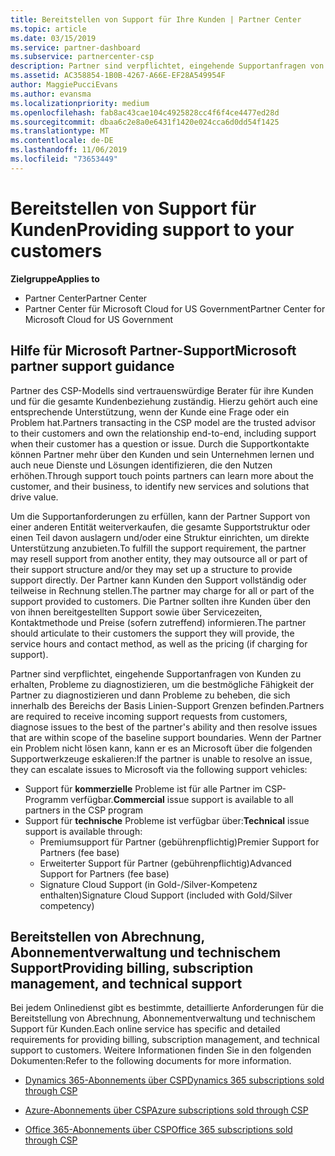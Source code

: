 ```yaml
---
title: Bereitstellen von Support für Ihre Kunden | Partner Center
ms.topic: article
ms.date: 03/15/2019
ms.service: partner-dashboard
ms.subservice: partnercenter-csp
description: Partner sind verpflichtet, eingehende Supportanfragen von Kunden zu erhalten, Probleme zu diagnostizieren, um die bestmögliche Fähigkeit der Partner zu diagnostizieren und dann Probleme zu beheben, die sich innerhalb des Bereichs der Basis Linien-Support Grenzen befinden.
ms.assetid: AC358854-1B0B-4267-A66E-EF28A549954F
author: MaggiePucciEvans
ms.author: evansma
ms.localizationpriority: medium
ms.openlocfilehash: fab8ac43cae104c4925828cc4f6f4ce4477ed28d
ms.sourcegitcommit: dbaa6c2e8a0e6431f1420e024cca6d0dd54f1425
ms.translationtype: MT
ms.contentlocale: de-DE
ms.lasthandoff: 11/06/2019
ms.locfileid: "73653449"
---
```

# <a name="providing-support-to-your-customers"></a><span data-ttu-id="962d1-103">Bereitstellen von Support für Kunden</span><span class="sxs-lookup"><span data-stu-id="962d1-103">Providing support to your customers</span></span>

<span data-ttu-id="962d1-104">**Zielgruppe**</span><span class="sxs-lookup"><span data-stu-id="962d1-104">**Applies to**</span></span>

-  <span data-ttu-id="962d1-105">Partner Center</span><span class="sxs-lookup"><span data-stu-id="962d1-105">Partner Center</span></span>
-  <span data-ttu-id="962d1-106">Partner Center für Microsoft Cloud for US Government</span><span class="sxs-lookup"><span data-stu-id="962d1-106">Partner Center for Microsoft Cloud for US Government</span></span>


## <a name="microsoft-partner-support-guidance"></a><span data-ttu-id="962d1-107">Hilfe für Microsoft Partner-Support</span><span class="sxs-lookup"><span data-stu-id="962d1-107">Microsoft partner support guidance</span></span>

<span data-ttu-id="962d1-108">Partner des CSP-Modells sind vertrauenswürdige Berater für ihre Kunden und für die gesamte Kundenbeziehung zuständig. Hierzu gehört auch eine entsprechende Unterstützung, wenn der Kunde eine Frage oder ein Problem hat.</span><span class="sxs-lookup"><span data-stu-id="962d1-108">Partners transacting in the CSP model are the trusted advisor to their customers and own the relationship end-to-end, including support when their customer has a question or issue.</span></span> <span data-ttu-id="962d1-109">Durch die Supportkontakte können Partner mehr über den Kunden und sein Unternehmen lernen und auch neue Dienste und Lösungen identifizieren, die den Nutzen erhöhen.</span><span class="sxs-lookup"><span data-stu-id="962d1-109">Through support touch points partners can learn more about the customer, and their business, to identify new services and solutions that drive value.</span></span>

<span data-ttu-id="962d1-110">Um die Supportanforderungen zu erfüllen, kann der Partner Support von einer anderen Entität weiterverkaufen, die gesamte Supportstruktur oder einen Teil davon auslagern und/oder eine Struktur einrichten, um direkte Unterstützung anzubieten.</span><span class="sxs-lookup"><span data-stu-id="962d1-110">To fulfill the support requirement, the partner may resell support from another entity, they may outsource all or part of their support structure and/or they may set up a structure to provide support directly.</span></span>  <span data-ttu-id="962d1-111">Der Partner kann Kunden den Support vollständig oder teilweise in Rechnung stellen.</span><span class="sxs-lookup"><span data-stu-id="962d1-111">The partner may charge for all or part of the support provided to customers.</span></span> <span data-ttu-id="962d1-112">Die Partner sollten ihre Kunden über den von ihnen bereitgestellten Support sowie über Servicezeiten, Kontaktmethode und Preise (sofern zutreffend) informieren.</span><span class="sxs-lookup"><span data-stu-id="962d1-112">The partner should articulate to their customers the support they will provide, the service hours and contact method, as well as the pricing (if charging for support).</span></span> 

<span data-ttu-id="962d1-113">Partner sind verpflichtet, eingehende Supportanfragen von Kunden zu erhalten, Probleme zu diagnostizieren, um die bestmögliche Fähigkeit der Partner zu diagnostizieren und dann Probleme zu beheben, die sich innerhalb des Bereichs der Basis Linien-Support Grenzen befinden.</span><span class="sxs-lookup"><span data-stu-id="962d1-113">Partners are required to receive incoming support requests from customers, diagnose issues to the best of the partner's ability and then resolve issues that are within scope of the baseline support boundaries.</span></span> <span data-ttu-id="962d1-114">Wenn der Partner ein Problem nicht lösen kann, kann er es an Microsoft über die folgenden Supportwerkzeuge eskalieren:</span><span class="sxs-lookup"><span data-stu-id="962d1-114">If the partner is unable to resolve an issue, they can escalate issues to Microsoft via the following support vehicles:</span></span>

- <span data-ttu-id="962d1-115">Support für **kommerzielle** Probleme ist für alle Partner im CSP-Programm verfügbar.</span><span class="sxs-lookup"><span data-stu-id="962d1-115">**Commercial** issue support is available to all partners in the CSP program</span></span>
-   <span data-ttu-id="962d1-116">Support für **technische** Probleme ist verfügbar über:</span><span class="sxs-lookup"><span data-stu-id="962d1-116">**Technical** issue support is available through:</span></span>
    -   <span data-ttu-id="962d1-117">Premiumsupport für Partner (gebührenpflichtig)</span><span class="sxs-lookup"><span data-stu-id="962d1-117">Premier Support for Partners (fee base)</span></span>
    -   <span data-ttu-id="962d1-118">Erweiterter Support für Partner (gebührenpflichtig)</span><span class="sxs-lookup"><span data-stu-id="962d1-118">Advanced Support for Partners (fee base)</span></span>
    -   <span data-ttu-id="962d1-119">Signature Cloud Support (in Gold-/Silver-Kompetenz enthalten)</span><span class="sxs-lookup"><span data-stu-id="962d1-119">Signature Cloud Support (included with Gold/Silver competency)</span></span>

## <a name="providing-billing-subscription-management-and-technical-support"></a><span data-ttu-id="962d1-120">Bereitstellen von Abrechnung, Abonnementverwaltung und technischem Support</span><span class="sxs-lookup"><span data-stu-id="962d1-120">Providing billing, subscription management, and technical support</span></span> 

<span data-ttu-id="962d1-121">Bei jedem Onlinedienst gibt es bestimmte, detaillierte Anforderungen für die Bereitstellung von Abrechnung, Abonnementverwaltung und technischem Support für Kunden.</span><span class="sxs-lookup"><span data-stu-id="962d1-121">Each online service has specific and detailed requirements for providing billing, subscription management, and technical support to customers.</span></span> <span data-ttu-id="962d1-122">Weitere Informationen finden Sie in den folgenden Dokumenten:</span><span class="sxs-lookup"><span data-stu-id="962d1-122">Refer to the following documents for more information.</span></span>

-   [<span data-ttu-id="962d1-123">Dynamics 365-Abonnements über CSP</span><span class="sxs-lookup"><span data-stu-id="962d1-123">Dynamics 365 subscriptions sold through CSP</span></span>](https://www.microsoftpartnercommunity.com/t5/CSP/Microsoft-Partner-Support-Guidance/m-p/5262#M30)

-   [<span data-ttu-id="962d1-124">Azure-Abonnements über CSP</span><span class="sxs-lookup"><span data-stu-id="962d1-124">Azure subscriptions sold through CSP</span></span>](https://www.microsoftpartnercommunity.com/t5/CSP/Microsoft-Partner-Support-Guidance/m-p/5263#M31)

-   [<span data-ttu-id="962d1-125">Office 365-Abonnements über CSP</span><span class="sxs-lookup"><span data-stu-id="962d1-125">Office 365 subscriptions sold through CSP</span></span>](https://www.microsoftpartnercommunity.com/t5/CSP/Microsoft-Partner-Support-Guidance/m-p/5264#M32)



 

 



